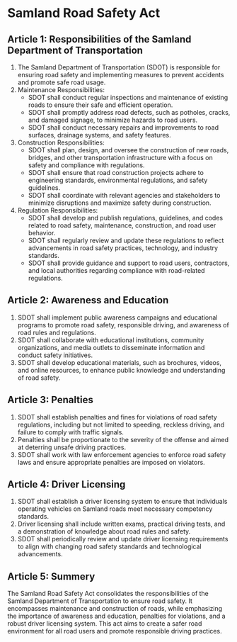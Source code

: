 # Samland Road Safety Act

## Article 1: Responsibilities of the Samland Department of Transportation

1. The Samland Department of Transportation (SDOT) is responsible for ensuring road safety and implementing measures to prevent accidents and promote safe road usage.
2. Maintenance Responsibilities:
   - SDOT shall conduct regular inspections and maintenance of existing roads to ensure their safe and efficient operation.
   - SDOT shall promptly address road defects, such as potholes, cracks, and damaged signage, to minimize hazards to road users.
   - SDOT shall conduct necessary repairs and improvements to road surfaces, drainage systems, and safety features.
3. Construction Responsibilities:
   - SDOT shall plan, design, and oversee the construction of new roads, bridges, and other transportation infrastructure with a focus on safety and compliance with regulations.
   - SDOT shall ensure that road construction projects adhere to engineering standards, environmental regulations, and safety guidelines.
   - SDOT shall coordinate with relevant agencies and stakeholders to minimize disruptions and maximize safety during construction.
4. Regulation Responsibilities:
   - SDOT shall develop and publish regulations, guidelines, and codes related to road safety, maintenance, construction, and road user behavior.
   - SDOT shall regularly review and update these regulations to reflect advancements in road safety practices, technology, and industry standards.
   - SDOT shall provide guidance and support to road users, contractors, and local authorities regarding compliance with road-related regulations.

## Article 2: Awareness and Education

1. SDOT shall implement public awareness campaigns and educational programs to promote road safety, responsible driving, and awareness of road rules and regulations.
2. SDOT shall collaborate with educational institutions, community organizations, and media outlets to disseminate information and conduct safety initiatives.
3. SDOT shall develop educational materials, such as brochures, videos, and online resources, to enhance public knowledge and understanding of road safety.

## Article 3: Penalties

1. SDOT shall establish penalties and fines for violations of road safety regulations, including but not limited to speeding, reckless driving, and failure to comply with traffic signals.
2. Penalties shall be proportionate to the severity of the offense and aimed at deterring unsafe driving practices.
3. SDOT shall work with law enforcement agencies to enforce road safety laws and ensure appropriate penalties are imposed on violators.

## Article 4: Driver Licensing

1. SDOT shall establish a driver licensing system to ensure that individuals operating vehicles on Samland roads meet necessary competency standards.
2. Driver licensing shall include written exams, practical driving tests, and a demonstration of knowledge about road rules and safety.
3. SDOT shall periodically review and update driver licensing requirements to align with changing road safety standards and technological advancements.

## Article 5: Summery

The Samland Road Safety Act consolidates the responsibilities of the Samland Department of Transportation to ensure road safety. It encompasses maintenance and construction of roads, while emphasizing the importance of awareness and education, penalties for violations, and a robust driver licensing system. This act aims to create a safer road environment for all road users and promote responsible driving practices.
